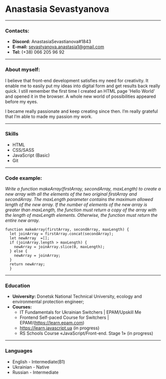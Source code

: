 # Anastasia Sevastyanova
---
### Contacts:
- __Discord:__ AnastasiaSevastianova#1843
- __E-mail:__ sevastyanova.anastasia1@gmail.com
- __Tel:__ (+38) 066 205 96 92
---
### About myself:

I believe that  front-end development satisfies my need for creativity. It enable me to easily put my ideas into digital form and get results back really quick. I still remember the first time I created an HTML page 'Hello World' and opened it in the browser. A whole new world of possibilities appeared before my eyes.

I became really passionate and keep creating since then. I’m really grateful that I’m able to  made my passion my work.
 
---
### Skills
- HTML
- CSS/SASS
- JavaScript (Basic)
- Git
 
---
### Code example:
_Write a function makeArray(firstArray, secondArray, maxLength) to create a new array with all the elements of the two original firstArray and secondArray. The maxLength parameter contains the maximum allowed length of the new array.
If the number of elements of the new array is greater than maxLength, the function must return a copy of the array with the length of maxLength elements. Otherwise, the function must return the entire new array._

```
function makeArray(firstArray, secondArray, maxLength) {
  let joinArray = firstArray.concat(secondArray);
  let newArray  =[];
  if (joinArray.length > maxLength) {
    newArray = joinArray.slice(0, maxLength);
  } else {
    newArray = joinArray;
  }
  return newArray;
  }
  ```

---
### Education
* __University:__ Donetsk National Technical University, ecology and environmental protection engineer;
* __Courses:__
    - IT Fundamentals for Ukrainian Switchers | EPAM/Upskill Me
    - Frontend Self-paced Course for Switchers | EPAM/(https://learn.epam.com)
    - https://learn.javascript.ua (in progress)
    - RS Schools Course «JavaScript/Front-end. Stage 1» (in progress)

---
### Languages
- English - Intermediate(B1)
- Ukrainian - Native
- Russian - Intermediate


